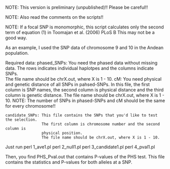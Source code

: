 NOTE:  This version is preliminary (unpublished)!!  Please be careful!!

NOTE:  Also read the comments on the scripts!!

NOTE: If a focal SNP is monomorphic, this script calculates only the 
		second term of equation (1) in Toomajan et al. (2006) PLoS B
		This may not be a good way.

As an example, I used the SNP data of chromosome 9 and 10
in the Andean population.

Required data:
	phased_SNPs: You need the phased data without missing data.
				   The rows indicates individual haplotpes and the columns
				   indicate SNPs.  	
				  The file name should be chrX.out, where X is 1 - 10.
	cM: You need physical and genetic distance of all SNPs in pahsed-SNPs.
		In this file, the first column is SNP names, the second column is physical 
		distance and the third column is genetic distance.
		The file name should be chrX.out, where X is 1 - 10.
		NOTE:  The number of SNPs in phased-SNPs and cM should be the same for every
		chromosome!!

	candidate_SNPs: This file contains the SNPs that you'd like to test the selection.
					The first column is chromosome number and the second column is
					physical position.
					The file name should be chrX.out, where X is 1 - 10.

Just run
perl 1_ave1.pl
perl 2_null1.pl
perl 3_candidate1.pl
perl 4_pval1.pl

Then, you find PHS_Pval.out that contains P-values of the PHS test.
This file contains the statistics and P-values for both alleles at a SNP.
